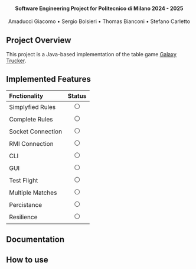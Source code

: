 
<h4 align="center">Software Engineering Project for Politecnico di Milano 2024 - 2025</h4>
<p align="center">
    Amaducci Giacomo •
    Sergio Bolsieri •
    Thomas Bianconi •
    Stefano Carletto
</p>

## Project Overview

This project is a Java-based implementation of the table game <a href="https://www.craniocreations.it/prodotto/galaxy-trucker">Galaxy Trucker</a>. 

## Implemented Features

| Fnctionality     | Status |
| :--------------- | :----: |
| Simplyfied Rules | ⚪      |
| Complete Rules   | ⚪️      |
| Socket Connection| ⚪️      |
| RMI Connection   | ⚪️      |
| CLI              | ⚪️      |
| GUI              | ⚪️      |
| Test Flight      | ⚪️      |
| Multiple Matches | ⚪️      |
| Percistance      | ⚪️      |
| Resilience       | ⚪️      |

## Documentation

## How to use
